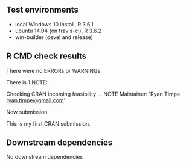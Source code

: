## Test environments
* local Windows 10 install, R 3.6.1
* ubuntu 14.04 (on travis-ci), R 3.6.2
* win-builder (devel and release)

## R CMD check results
There were no ERRORs or WARNINGs. 

There is 1 NOTE:

Checking CRAN incoming feasibility ... NOTE
  Maintainer: 'Ryan Timpe <ryan.timpe@gmail.com>'
  
  New submission

This is my first CRAN submission.

## Downstream dependencies
No downstream dependencies